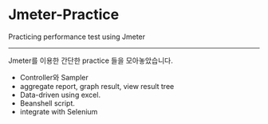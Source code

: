 # Jmeter-Practice

Practicing performance test using Jmeter

----

Jmeter를 이용한 간단한 practice 들을 모아놓았습니다.

- Controller와 Sampler
- aggregate report, graph result, view result tree
- Data-driven using excel.
- Beanshell script.
- integrate with Selenium